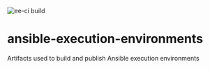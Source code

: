 ![ee-ci build](https://github.com/pumphouse-p/ansible-execution-environments/actions/workflows/ee-ci/badge.svg)

# ansible-execution-environments

Artifacts used to build and publish Ansible execution environments
